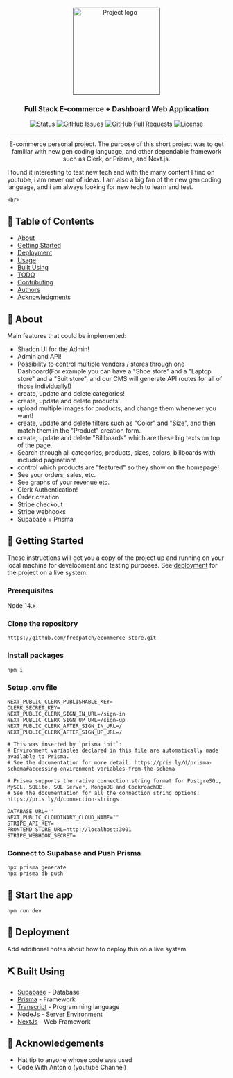 <p align="center">
  <a href="" rel="noopener">
 <img width=200px height=200px src="https://i.imgur.com/6wj0hh6.jpg" alt="Project logo"></a>
</p>

<h3 align="center">Full Stack E-commerce + Dashboard Web Application</h3>

<div align="center">

[![Status](https://img.shields.io/badge/status-active-success.svg)]()
[![GitHub Issues](https://img.shields.io/github/issues/kylelobo/The-Documentation-Compendium.svg)](https://github.com/kylelobo/The-Documentation-Compendium/issues)
[![GitHub Pull Requests](https://img.shields.io/github/issues-pr/kylelobo/The-Documentation-Compendium.svg)](https://github.com/kylelobo/The-Documentation-Compendium/pulls)
[![License](https://img.shields.io/badge/license-MIT-blue.svg)](/LICENSE)

</div>

---

<p align="center"> E-commerce personal project. The purpose of this short project was to get familiar with new gen coding language, and other dependable framework such as Clerk, or Prisma, and Next.js.

I found it interesting to test new tech and with the many content I find on youtube, i am never out of ideas.
I am also a big fan of the new gen coding language, and i am always looking for new tech to learn and test.

    <br>

</p>

## 📝 Table of Contents

- [About](#about)
- [Getting Started](#getting_started)
- [Deployment](#deployment)
- [Usage](#usage)
- [Built Using](#built_using)
- [TODO](../TODO.md)
- [Contributing](../CONTRIBUTING.md)
- [Authors](#authors)
- [Acknowledgments](#acknowledgement)

## 🧐 About <a name = "about"></a>

Main features that could be implemented:

- Shadcn UI for the Admin!
- Admin and API!
- Possibility to control multiple vendors / stores through one Dashboard(For example you can have a "Shoe store" and a "Laptop store" and a "Suit store", and our CMS will generate API routes for all of those individually!)
- create, update and delete categories!
- create, update and delete products!
- upload multiple images for products, and change them whenever you want!
- create, update and delete filters such as "Color" and "Size", and then match them in the "Product" creation form.
- create, update and delete "Billboards" which are these big texts on top of the page.
- Search through all categories, products, sizes, colors, billboards with included pagination!
- control which products are "featured" so they show on the homepage!
- See your orders, sales, etc.
- See graphs of your revenue etc.
- Clerk Authentication!
- Order creation
- Stripe checkout
- Stripe webhooks
- Supabase + Prisma

## 🏁 Getting Started <a name = "getting_started"></a>

These instructions will get you a copy of the project up and running on your local machine for development and testing purposes. See [deployment](https://ecommerce-store-ebon-gamma.vercel.app) for the project on a live system.

### Prerequisites

Node 14.x

### Clone the repository

```
https://github.com/fredpatch/ecommerce-store.git
```

### Install packages

```
npm i
```

### Setup .env file

```
NEXT_PUBLIC_CLERK_PUBLISHABLE_KEY=
CLERK_SECRET_KEY=
NEXT_PUBLIC_CLERK_SIGN_IN_URL=/sign-in
NEXT_PUBLIC_CLERK_SIGN_UP_URL=/sign-up
NEXT_PUBLIC_CLERK_AFTER_SIGN_IN_URL=/
NEXT_PUBLIC_CLERK_AFTER_SIGN_UP_URL=/

# This was inserted by `prisma init`:
# Environment variables declared in this file are automatically made available to Prisma.
# See the documentation for more detail: https://pris.ly/d/prisma-schema#accessing-environment-variables-from-the-schema

# Prisma supports the native connection string format for PostgreSQL, MySQL, SQLite, SQL Server, MongoDB and CockroachDB.
# See the documentation for all the connection string options: https://pris.ly/d/connection-strings

DATABASE_URL=''
NEXT_PUBLIC_CLOUDINARY_CLOUD_NAME=""
STRIPE_API_KEY=
FRONTEND_STORE_URL=http://localhost:3001
STRIPE_WEBHOOK_SECRET=
```

### Connect to Supabase and Push Prisma

```
npx prisma generate
npx prisma db push
```

## 🔧 Start the app <a name = "tests"></a>

```
npm run dev
```

## 🚀 Deployment <a name = "deployment">

</a>

Add additional notes about how to deploy this on a live system.

## ⛏️ Built Using <a name = "built_using"></a>

- [Supabase](https://supabase.com) - Database
- [Prisma](https://www.prisma.io) - Framework
- [Transcript](https://www.typescriptlang.org) - Programming language
- [NodeJs](https://nodejs.org/en/) - Server Environment
- [NextJs](https://nextjs.org) - Web Framework

## 🎉 Acknowledgements <a name = "acknowledgement"></a>

- Hat tip to anyone whose code was used
- Code With Antonio (youtube Channel)
